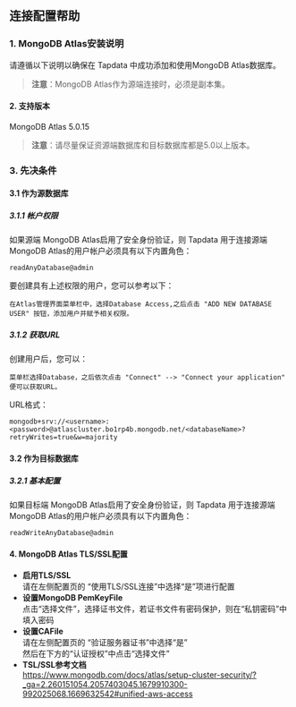 ## **连接配置帮助**
###  **1. MongoDB Atlas安装说明**
请遵循以下说明以确保在 Tapdata 中成功添加和使用MongoDB Atlas数据库。
> **注意**：MongoDB Atlas作为源端连接时，必须是副本集。
#### **2. 支持版本**
MongoDB Atlas 5.0.15
> **注意**：请尽量保证资源端数据库和目标数据库都是5.0以上版本。
###  **3. 先决条件**
#### **3.1 作为源数据库**
##### **3.1.1 帐户权限**
如果源端 MongoDB Atlas启用了安全身份验证，则 Tapdata 用于连接源端 MongoDB Atlas的用户帐户必须具有以下内置角色：
```
readAnyDatabase@admin
```
要创建具有上述权限的用户，您可以参考以下：
```
在Atlas管理界面菜单栏中，选择Database Access,之后点击 "ADD NEW DATABASE USER" 按钮，添加用户并赋予相关权限。
```
##### **3.1.2 获取URL**
创建用户后，您可以：
```
菜单栏选择Database，之后依次点击 "Connect" --> "Connect your application"
便可以获取URL。
```
URL格式：
```
mongodb+srv://<username>:<password>@atlascluster.bo1rp4b.mongodb.net/<databaseName>?retryWrites=true&w=majority
```
#### **3.2 作为目标数据库**
#####  **3.2.1 基本配置**
如果目标端 MongoDB Atlas启用了安全身份验证，则 Tapdata 用于连接源端 MongoDB Atlas的用户帐户必须具有以下内置角色：
```
readWriteAnyDatabase@admin
```
#### **4. MongoDB Atlas TLS/SSL配置**
- **启用TLS/SSL**<br>
请在左侧配置页的 “使用TLS/SSL连接”中选择“是”项进行配置<br>
- **设置MongoDB PemKeyFile**<br>
点击“选择文件”，选择证书文件，若证书文件有密码保护，则在“私钥密码”中填入密码<br>
- **设置CAFile**<br>
请在左侧配置页的 “验证服务器证书”中选择“是”<br>
然后在下方的“认证授权”中点击“选择文件”<br>
- **TSL/SSL参考文档**<br>
  https://www.mongodb.com/docs/atlas/setup-cluster-security/?_ga=2.260151054.2057403045.1679910300-992025068.1669632542#unified-aws-access
